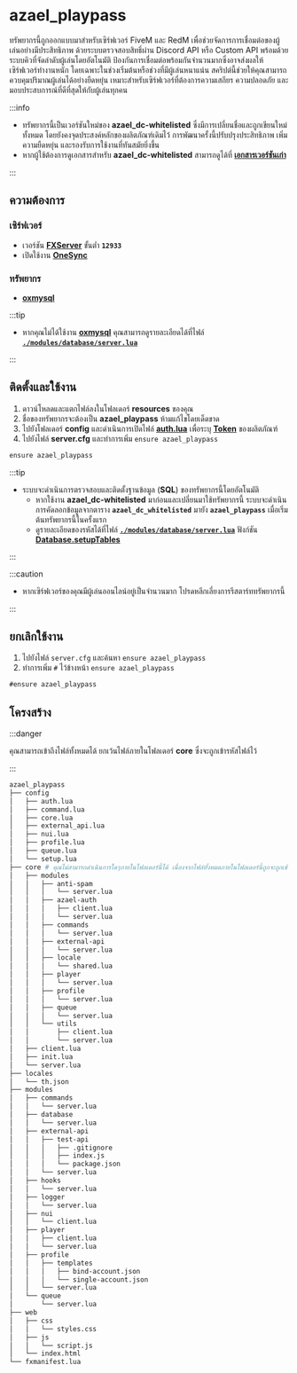 # azael_playpass

ทรัพยากรนี้ถูกออกแบบมาสำหรับเซิร์ฟเวอร์ FiveM และ RedM เพื่อช่วยจัดการการเชื่อมต่อของผู้เล่นอย่างมีประสิทธิภาพ ด้วยระบบตรวจสอบสิทธิ์ผ่าน Discord API หรือ Custom API พร้อมด้วยระบบคิวที่จัดลำดับผู้เล่นโดยอัตโนมัติ ป้องกันการเชื่อมต่อพร้อมกันจำนวนมากซึ่งอาจส่งผลให้เซิร์ฟเวอร์ทำงานหนัก โดยเฉพาะในช่วงเริ่มต้นหรือช่วงที่มีผู้เล่นหนาแน่น สคริปต์นี้ช่วยให้คุณสามารถควบคุมปริมาณผู้เล่นได้อย่างยืดหยุ่น เหมาะสำหรับเซิร์ฟเวอร์ที่ต้องการความเสถียร ความปลอดภัย และมอบประสบการณ์ที่ดีที่สุดให้กับผู้เล่นทุกคน

:::info

- ทรัพยากรนี้เป็นเวอร์ชันใหม่ของ **azael_dc-whitelisted** ซึ่งมีการเปลี่ยนชื่อและถูกเขียนใหม่ทั้งหมด โดยยังคงจุดประสงค์หลักของผลิตภัณฑ์เดิมไว้ การพัฒนาครั้งนี้ปรับปรุงประสิทธิภาพ เพิ่มความยืดหยุ่น และรองรับการใช้งานที่ทันสมัยยิ่งขึ้น
- หากผู้ใช้ต้องการดูเอกสารสำหรับ **azael_dc-whitelisted** สามารถดูได้ที่ [**เอกสารเวอร์ชันเก่า**](https://docs-old.azael.dev/docs/azael_dc-whitelisted)

:::

## ความต้องการ

### เซิร์ฟเวอร์

- เวอร์ชัน [**FXServer**](https://runtime.fivem.net/artifacts/fivem/build_server_windows/master) ขั้นต่ำ **`12933`**
- เปิดใช้งาน [**OneSync**](https://docs.fivem.net/docs/scripting-reference/onesync)

### ทรัพยากร

- [**oxmysql**](https://github.com/CommunityOx/oxmysql)

:::tip

- หากคุณไม่ได้ใช้งาน [**oxmysql**](https://github.com/CommunityOx/oxmysql) คุณสามารถดูรายละเอียดได้ที่ไฟล์ [**`./modules/database/server.lua`**](./modules/database/server.md)

:::

## ติดตั้งและใช้งาน

1. ดาวน์โหลดและแตกไฟล์ลงในโฟลเดอร์ **resources** ของคุณ
2. ชื่อของทรัพยากรจะต้องเป็น **azael_playpass** ห้ามแก้ไขโดยเด็ดขาด
3. ไปยังโฟลเดอร์ **config** และดำเนินการเปิดไฟล์ [**auth.lua**](./config/auth.md) เพื่อระบุ [**Token**](./config/auth.md#producttoken) ของผลิตภัณฑ์
4. ไปยังไฟล์ **server.cfg** และทำการเพิ่ม `ensure azael_playpass`

```diff title="server.cfg"
ensure azael_playpass
```

:::tip

- ระบบจะดำเนินการตรวจสอบและติดตั้งฐานข้อมูล (**SQL**) ของทรัพยากรนี้โดยอัตโนมัติ
    - หากใช้งาน **azael_dc-whitelisted** มาก่อนและเปลี่ยนมาใช้ทรัพยากรนี้ ระบบจะดำเนินการคัดลอกข้อมูลจากตาราง **`azael_dc_whitelisted`** มายัง **`azael_playpass`** เมื่อเริ่มต้นทรัพยากรนี้ในครั้งแรก
    - ดูรายละเอียดของรหัสได้ที่ไฟล์ [**`./modules/database/server.lua`**](./modules/database/server.md) ฟังก์ชัน [**Database.setupTables**](./modules/database/server.md#setuptables)

:::

:::caution

- หากเซิร์ฟเวอร์ของคุณมีผู้เล่นออนไลน์อยู่เป็นจำนวนมาก โปรดหลีกเลี่ยงการรีสตาร์ททรัพยากรนี้

:::

## ยกเลิกใช้งาน

1. ไปยังไฟล์ `server.cfg` และค้นหา `ensure azael_playpass`
2. ทำการเพิ่ม `#` ไว้ข้างหน้า `ensure azael_playpass`

```diff title="server.cfg"
#ensure azael_playpass
```

## โครงสร้าง

:::danger

คุณสามารถเข้าถึงไฟล์ทั้งหมดได้ ยกเว้นไฟล์ภายในโฟลเดอร์ **core** ซึ่งจะถูกเข้ารหัสไฟล์ไว้

:::

```bash
azael_playpass
├── config
│   ├── auth.lua
│   ├── command.lua
│   ├── core.lua
│   ├── external_api.lua
│   ├── nui.lua
│   ├── profile.lua
│   ├── queue.lua
│   └── setup.lua
├── core # คุณไม่สามารถดำเนินการใดๆภายในโฟลเดอร์นี้ได้ เนื่องจากไฟล์ทั้งหมดภายในโฟลเดอร์นี้ถูกจะถูกเข้ารหัสไว้
│   ├── modules
│   │   ├── anti-spam
│   │   │   └── server.lua
│   │   ├── azael-auth
│   │   │   ├── client.lua
│   │   │   └── server.lua
│   │   ├── commands
│   │   │   └── server.lua
│   │   ├── external-api
│   │   │   └── server.lua
│   │   ├── locale
│   │   │   └── shared.lua
│   │   ├── player
│   │   │   └── server.lua
│   │   ├── profile
│   │   │   └── server.lua
│   │   ├── queue
│   │   │   └── server.lua
│   │   └── utils
│   │       ├── client.lua
│   │       └── server.lua
│   ├── client.lua
│   ├── init.lua
│   └── server.lua
├── locales
│   └── th.json
├── modules
│   ├── commands
│   │   └── server.lua
│   ├── database
│   │   └── server.lua
│   ├── external-api
│   │   ├── test-api
│   │   │   ├── .gitignore
│   │   │   ├── index.js
│   │   │   └── package.json
│   │   └── server.lua
│   ├── hooks
│   │   └── server.lua
│   ├── logger
│   │   └── server.lua
│   ├── nui
│   │   └── client.lua
│   ├── player
│   │   ├── client.lua
│   │   └── server.lua
│   ├── profile
│   │   ├── templates
│   │   │   ├── bind-account.json
│   │   │   └── single-account.json
│   │   └── server.lua
│   └── queue
│       └── server.lua
├── web
│   ├── css
│   │   └── styles.css
│   ├── js
│   │   └── script.js
│   └── index.html
└── fxmanifest.lua
```
